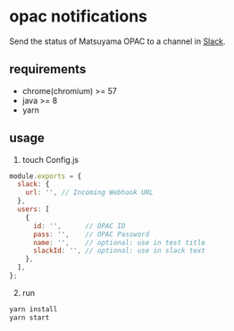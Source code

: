 # opac notifications
Send the status of Matsuyama OPAC to a channel in [Slack](https://slack.com).

## requirements
* chrome(chromium) >= 57
* java >= 8
* yarn

## usage
1. touch Config.js
```javascript
module.exports = {
  slack: {
    url: '', // Incoming Webhook URL
  },
  users: [
    {
      id: '',      // OPAC ID
      pass: '',    // OPAC Password
      name: '',    // optional: use in test title
      slackId: '', // optional: use in slack text
    },
  ],
};
```

2. run
```bash
yarn install
yarn start
```
